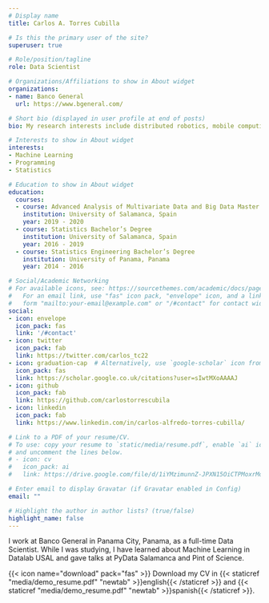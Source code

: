 ```yaml
---
# Display name
title: Carlos A. Torres Cubilla

# Is this the primary user of the site?
superuser: true

# Role/position/tagline
role: Data Scientist

# Organizations/Affiliations to show in About widget
organizations:
- name: Banco General
  url: https://www.bgeneral.com/

# Short bio (displayed in user profile at end of posts)
bio: My research interests include distributed robotics, mobile computing and programmable matter.

# Interests to show in About widget
interests:
- Machine Learning
- Programming
- Statistics

# Education to show in About widget
education:
  courses:
  - course: Advanced Analysis of Multivariate Data and Big Data Master's degree
    institution: University of Salamanca, Spain
    year: 2019 - 2020
  - course: Statistics Bachelor’s Degree
    institution: University of Salamanca, Spain
    year: 2016 - 2019
  - course: Statistics Engineering Bachelor’s Degree
    institution: University of Panama, Panama
    year: 2014 - 2016

# Social/Academic Networking
# For available icons, see: https://sourcethemes.com/academic/docs/page-builder/#icons
#   For an email link, use "fas" icon pack, "envelope" icon, and a link in the
#   form "mailto:your-email@example.com" or "/#contact" for contact widget.
social:
- icon: envelope
  icon_pack: fas
  link: '/#contact'
- icon: twitter
  icon_pack: fab
  link: https://twitter.com/carlos_tc22
- icon: graduation-cap  # Alternatively, use `google-scholar` icon from `ai` icon pack
  icon_pack: fas
  link: https://scholar.google.co.uk/citations?user=sIwtMXoAAAAJ
- icon: github
  icon_pack: fab
  link: https://github.com/carlostorrescubila
- icon: linkedin
  icon_pack: fab
  link: https://www.linkedin.com/in/carlos-alfredo-torres-cubilla/

# Link to a PDF of your resume/CV.
# To use: copy your resume to `static/media/resume.pdf`, enable `ai` icons in `params.toml`, 
# and uncomment the lines below.
# - icon: cv
#   icon_pack: ai
#   link: https://drive.google.com/file/d/1iYMzimunnZ-JPXN15OiCTPMoxrMoE7je/view

# Enter email to display Gravatar (if Gravatar enabled in Config)
email: ""

# Highlight the author in author lists? (true/false)
highlight_name: false
---
```


I work at Banco General in Panama City, Panama, as a full-time Data Scientist. While I was studying, I have learned about Machine Learning in Datalab USAL and gave talks at PyData Salamanca and Pint of Science.

{{< icon name="download" pack="fas" >}} Download my CV in {{< staticref "media/demo_resume.pdf" "newtab" >}}english{{< /staticref >}} and {{< staticref "media/demo_resume.pdf" "newtab" >}}spanish{{< /staticref >}}.
